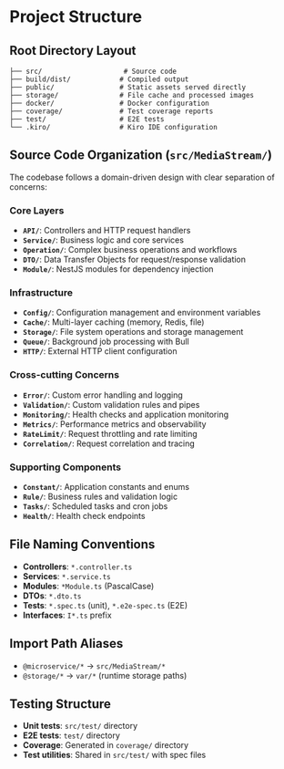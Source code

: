 # Project Structure

## Root Directory Layout
```
├── src/                    # Source code
├── build/dist/            # Compiled output
├── public/                # Static assets served directly
├── storage/               # File cache and processed images
├── docker/                # Docker configuration
├── coverage/              # Test coverage reports
├── test/                  # E2E tests
└── .kiro/                 # Kiro IDE configuration
```

## Source Code Organization (`src/MediaStream/`)

The codebase follows a domain-driven design with clear separation of concerns:

### Core Layers
- **`API/`**: Controllers and HTTP request handlers
- **`Service/`**: Business logic and core services
- **`Operation/`**: Complex business operations and workflows
- **`DTO/`**: Data Transfer Objects for request/response validation
- **`Module/`**: NestJS modules for dependency injection

### Infrastructure
- **`Config/`**: Configuration management and environment variables
- **`Cache/`**: Multi-layer caching (memory, Redis, file)
- **`Storage/`**: File system operations and storage management
- **`Queue/`**: Background job processing with Bull
- **`HTTP/`**: External HTTP client configuration

### Cross-cutting Concerns
- **`Error/`**: Custom error handling and logging
- **`Validation/`**: Custom validation rules and pipes
- **`Monitoring/`**: Health checks and application monitoring
- **`Metrics/`**: Performance metrics and observability
- **`RateLimit/`**: Request throttling and rate limiting
- **`Correlation/`**: Request correlation and tracing

### Supporting Components
- **`Constant/`**: Application constants and enums
- **`Rule/`**: Business rules and validation logic
- **`Tasks/`**: Scheduled tasks and cron jobs
- **`Health/`**: Health check endpoints

## File Naming Conventions
- **Controllers**: `*.controller.ts`
- **Services**: `*.service.ts`
- **Modules**: `*Module.ts` (PascalCase)
- **DTOs**: `*.dto.ts`
- **Tests**: `*.spec.ts` (unit), `*.e2e-spec.ts` (E2E)
- **Interfaces**: `I*.ts` prefix

## Import Path Aliases
- `@microservice/*` → `src/MediaStream/*`
- `@storage/*` → `var/*` (runtime storage paths)

## Testing Structure
- **Unit tests**: `src/test/` directory
- **E2E tests**: `test/` directory
- **Coverage**: Generated in `coverage/` directory
- **Test utilities**: Shared in `src/test/` with spec files
